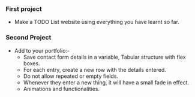 ### **First project**
- Make a TODO List website using everything you have learnt so far.

### **Second Project**
- Add to your portfolio:-
  * Save contact form details in a variable, Tabular structure with flex boxes.
  * For each entry, create a new row with the details entered.
  * Do not allow repeated or empty fields.
  * Whenever they enter a new thing, it will have a small fade in effect.
  * Animations and functionalities.
